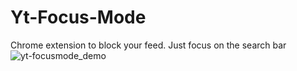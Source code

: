 # Yt-Focus-Mode
Chrome extension to block your feed. Just focus on the search bar
![yt-focusmode_demo](https://user-images.githubusercontent.com/13215097/203214705-a68c7230-c390-46c8-95b8-38fc3bc8ddf0.png)
